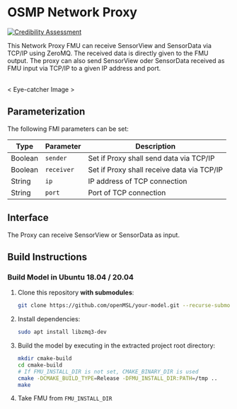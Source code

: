 # OSMP Network Proxy

[![Credibility Assessment](../../actions/workflows/credibility_assessment.yml/badge.svg)](https://github.com/openMSL/sl-1-0-sensor-model-repository-template/actions/workflows/credibility_assessment.yml)

This Network Proxy FMU can receive SensorView and SensorData via TCP/IP using ZeroMQ.
The received data is directly given to the FMU output.
The proxy can also send SensorView oder SensorData received as FMU input via TCP/IP to a given IP address and port.
<br><br>

< Eye-catcher Image >
<!--img src="doc/img/model_video.gif" width="800" /-->

## Parameterization

The following FMI parameters can be set:

| Type    | Parameter  | Description                                |
|---------|------------|--------------------------------------------|
| Boolean | `sender`   | Set if Proxy shall send data via TCP/IP    |
| Boolean | `receiver` | Set if Proxy shall receive data via TCP/IP |
| String  | `ip`       | IP address of TCP connection               |
| String  | `port`     | Port of TCP connection                     |

## Interface

The Proxy can receive SensorView or SensorData as input.

## Build Instructions

### Build Model in Ubuntu 18.04 / 20.04

1. Clone this repository **with submodules**:

    ```bash
    git clone https://github.com/openMSL/your-model.git --recurse-submodules
    ```

2. Install dependencies:

   ```bash
   sudo apt install libzmq3-dev
   ```

3. Build the model by executing in the extracted project root directory:

    ```bash
    mkdir cmake-build
    cd cmake-build
    # If FMU_INSTALL_DIR is not set, CMAKE_BINARY_DIR is used
    cmake -DCMAKE_BUILD_TYPE=Release -DFMU_INSTALL_DIR:PATH=/tmp ..
    make
    ```

4. Take FMU from `FMU_INSTALL_DIR`
